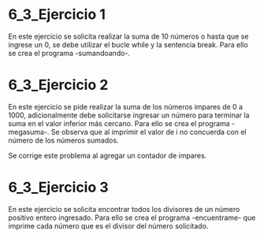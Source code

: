 # 6_3_Ejercicio 1

En este ejercicio se solicita realizar la suma de 10 números o hasta que se ingrese un 0, se debe utilizar el bucle while y la sentencia break. Para ello se crea el programa -sumandoando-.



# 6_3_Ejercicio 2

En este ejercicio se pide realizar la suma de los números impares de 0 a 1000, adicionalmente debe solicitarse ingresar un número para terminar la suma en el valor inferior más cercano. Para ello se crea el programa -megasuma-. Se observa que al imprimir el valor de i no concuerda con el número de los números sumados.



Se corrige este problema al agregar un contador de impares.



# 6_3_Ejercicio 3

En este ejercicio se solicita encontrar todos los divisores de un número positivo entero ingresado. Para ello se crea el programa -encuentrame- que imprime cada número que es el divisor del número solicitado.

